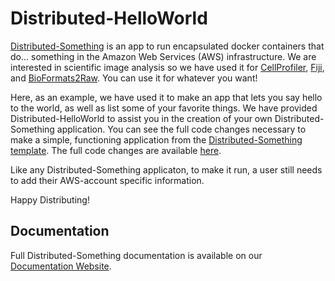 # Distributed-HelloWorld

[Distributed-Something](https://github.com/DistributedScience/Distributed-Something) is an app to run encapsulated docker containers that do... something in the Amazon Web Services (AWS) infrastructure.
We are interested in scientific image analysis so we have used it for [CellProfiler](https://github.com/DistributedScience/Distributed-CellProfiler), [Fiji](https://github.com/DistributedScience/Distributed-Fiji), and [BioFormats2Raw](https://github.com/DistributedScience/Distributed-OmeZarrMaker).
You can use it for whatever you want!

Here, as an example, we have used it to make an app that lets you say hello to the world, as well as list some of your favorite things.
We have provided Distributed-HelloWorld to assist you in the creation of your own Distributed-Something application.
You can see the full code changes necessary to make a simple, functioning application from the [Distributed-Something template](https://github.com/DistributedScience/Distributed-Something).
The full code changes are available [here](https://github.com/DistributedScience/Distributed-HelloWorld/pull/1/files).

Like any Distributed-Something applicaton, to make it run, a user still needs to add their AWS-account specific information.

Happy Distributing!

## Documentation
Full Distributed-Something documentation is available on our [Documentation Website](https://distributedscience.github.io/Distributed-Something).
